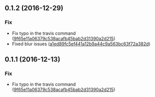 <a name="0.1.2"></a>
## 0.1.2 (2016-12-29)


### Fix

* Fix typo in the travis command ([9f65e11a06379c538acafb45bab2d31390a2d215](https://github.com/advanced-rest-client/raml-request-url-editor/commit/9f65e11a06379c538acafb45bab2d31390a2d215))
* Fixed blur issues ([a1ed89fc5ef441a12b9a44c9a563bc63f72a382d](https://github.com/advanced-rest-client/raml-request-url-editor/commit/a1ed89fc5ef441a12b9a44c9a563bc63f72a382d))



<a name="0.1.1"></a>
## 0.1.1 (2016-12-13)


### Fix

* Fix typo in the travis command ([9f65e11a06379c538acafb45bab2d31390a2d215](https://github.com/advanced-rest-client/raml-request-url-editor/commit/9f65e11a06379c538acafb45bab2d31390a2d215))



